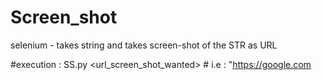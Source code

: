 # Screen_shot
selenium - takes string and takes screen-shot of the STR as URL

#execution :
SS.py <url_screen_shot_wanted>   # i.e : "https://google.com
